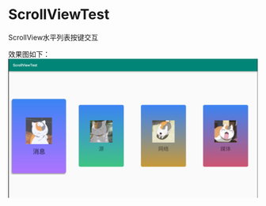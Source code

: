 # ScrollViewTest
ScrollView水平列表按键交互

效果图如下：
![image](https://github.com/yuanyuan-lei/ScrollViewTest/blob/master/app/src/main/res/mipmap-xhdpi/picture1.png)
